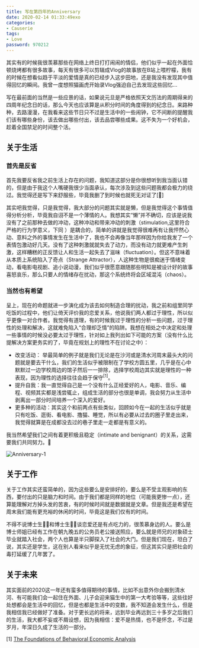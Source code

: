 ```yaml
---
title: 写在第四年的Anniversary
date: 2020-02-14 01:33:49exo
categories: 
- Causerie
tags:
- Love
password: 970212
---
```


其实有的时候我很羡慕那些在网络上终日打打闹闹的情侣，他们似乎一起在外面恰顿烧烤都有很多故事，每天有很多可以剪辑成Vlog的故事放在B站上喂柠檬，我有的时候在想看似趋于平淡的爱情是真的已经步入这步田地，还是我没有发现其中值得回忆的瞬间。我曾一度想照猫画虎开始录Vlog强迫自己去发现这些回忆...

<!-- more -->

写在最前面的当然是一些应景的话，如果说元旦是严格依照天文历法的周期得来的四周年纪念日的话，那么今天也应该算是从积分时间的角度得到的纪念日。来路种种，去路漫漫，在我看来这些节日只不过是生活中的一些闹钟，它不间断的提醒我们该有哪些身份，该去做出哪些付出，该去品尝哪些成果。这不失为一个好机会，趁着全国禁足的时间整个活。

## 关于生活

### 首先是反省

首先我要反省我之前生活上存在的问题，我知道这部分是你很想听到我当面认错的，但是由于我这个人嘴硬我很少当面承认，每次涉及到这些问题我都会极力的绕过。我觉得还是写下来舒服些，毕竟我删了到时候也就死无对证了[🐶]

其实吧我觉得，只是我觉得，我大部分的问题其实就是懒，但是我觉得这个事情值得分析分析，毕竟我自诩不是一个薄情的人。我想其实“懒”并不确切，应该是说我没有了之前那种去做的冲动，这种冲动和带来冲动的刺激（stimulation,这里符合严格的行为学意义，下同 ）是耦合的，简单的讲就是我觉得很难再有让我怦然心动、意料之外的事情发生在生活中了，我也不会再像当年那样因为你给我发了一个表情包激动好几天。没有了这种刺激就就失去了动力，而没有动力就更难产生刺激，这样糟糕的正反馈让人和生活一起失去了滋味（fluctuation）。但这不意味着从本质上系统陷入了奇点（Strange Attractor），人这种生物是很痴迷于情绪变动，看电影电视剧、追小说动漫，我们似乎很愿意跟随那些明知是被设计好的故事喜怒哀乐，那么只要人的情绪存在扰动，那这个系统终将会区域混沌（chaos）。

### 当然也有希望

呈上，现在的命题就进一步演化成为该去如何制造合理的扰动，我之前和组里同学吃饭的过程中，他们让倚天评价我的恋爱关系，他说我们两人都过于理性，所以似乎更像一对合作者。我觉得有道理，有的时候我过于理性的分析一些问题，过于理性的处理和解决，这就难免陷入“合理却乏情”的陷阱。我想在相处之中决定和处理一些事情的时候没必要太过于理性，针对如上我列出如下可能的方案（没有什么比提解决方案更务实的了，毕竟在规划上的理性不在讨论之中）：

- 改变活动： 举最简单的例子就是我们无论是在沙河或是清水河周末最头大的问题就是要去干什么，我们的生活似乎被限制在了学校方圆五里，几乎是在心中默默过一边学校周边的馆子然后一一排除，选择学校周边其实就是理性的一种表现，因为理性的选择往往会趋于保守<sup>[1]</sup>。
- 提升自我：我一直觉得自己是一个没有什么正经爱好的人，电影、音乐、编程、视频其实都是浅尝辄止，组成生活的部分也很是单调，我会努力从生活中剥离出一部分时间培养一个深入的爱好。
- 更多种的活动：其实这个和前两点有些类似，回顾如今在一起的生活似乎就是只有吃饭、逛街、看电影、撸猫、睡觉，所以有必要从过去的圈子里走出来，我觉得就算是在成都没去过的巷子里走一走都是有意义的。

我当然希望我们之间有着更积极且稳定（intimate and benignant）的关系，这需要我们共同努力。👀

![Anniversary-1](http://r.photo.store.qq.com/psc?/V10NjlLt3vJzWw/jATfUCBWQtBBaj8LJRaWBeMrDEd2*qNaWwjd*xIOn6fDynV2eSwAEE.LM3D2DK9oc2DA3ZnKCnhwT3V2L*TFng!!/o&ek=1&kp=1&pt=0&bo=TATdAkwE3QIRADc!&tl=1&tm=1581613200&sce=0-12-12&rf=viewer_311)

## 关于工作

关于工作其实还蛮简单的，因为这些要么是安排好的，要么是不受主观影响的东西，要付出的只是脑力和时间。由于我们都是同样的地位（可能我更惨一点），还算能理解对方掉头发的苦衷，有的时候时间就是数据就是文章。但是我还是希望在周末我们能有更充裕的休闲的时间，毕竟这是我们仅有的时间。

不得不说博士生👨‍🎓和博士生👩‍🎓谈恋爱还是有点吃力的，很羡慕身边的人。要么是博士师姐已经有工作在朝九晚五的公务员老公接送照应，要么就是师兄的对象硕士毕业就踏入社会，两个人也算是半只脚探入了社会的大门。但是我们现在，坦白了说，其实还是学生，这在别人看来似乎是无忧无虑的象征，但这其实只是把社会的毒打延缓了几年罢了。

## 关于未来

其实面前的2020这一年还有蛮多值得期待的事情，比如不出意外你会搬到清水河、有可能我们会一起住在外面、儿子会迎来猫生中的第一大考验等等，这些往好处想都会是生活中的回忆，但是也都是生活中的变数，我不知道会发生什么，但是我相信我已经做好了准备。对于更长远的将来，远到毕业再远到三十多岁之后我们的生活，我大都不妄或不屑设想，因为我相信：爱不是热情，也不是怀念，不过是岁月，年深日久成了生活的一部分。



[1]	[The Foundations of Behavioral Economic Analysis](https://link.zhihu.com/?target=https%3A//global.oup.com/academic/product/the-foundations-of-behavioral-economic-analysis-9780198715535%3Fcc%3Dgb%26lang%3Den%26%23)



